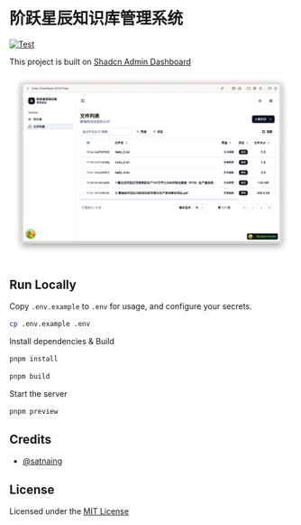 # 阶跃星辰知识库管理系统

[![Test](https://github.com/tangledup-ai/stepfun-vector-stores-admin/actions/workflows/test.yml/badge.svg)](https://github.com/tangledup-ai/stepfun-vector-stores-admin/actions/workflows/test.yml)

This project is built on [Shadcn Admin Dashboard](https://github.com/satnaing/shadcn-admin)

![alt text](public/images/Xnip2025-08-22_22-33-10.png)

## Run Locally

Copy `.env.example` to `.env` for usage, and configure your secrets.

```bash
cp .env.example .env
```

Install dependencies & Build

```bash
pnpm install
```

```bash
pnpm build
```

Start the server

```bash
pnpm preview
```

## Credits

- [@satnaing](https://github.com/satnaing)

## License

Licensed under the [MIT License](https://choosealicense.com/licenses/mit/)
